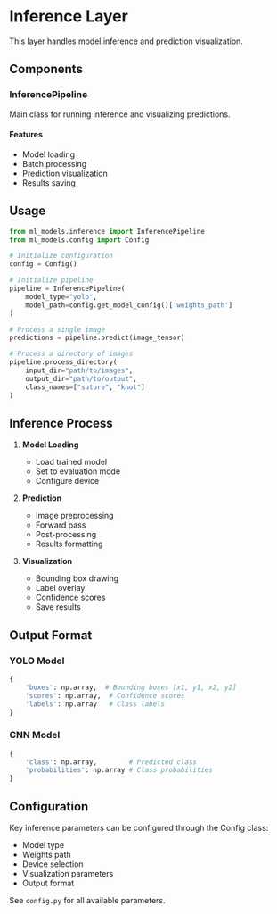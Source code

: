 # Inference Layer

This layer handles model inference and prediction visualization.

## Components

### InferencePipeline
Main class for running inference and visualizing predictions.

#### Features
- Model loading
- Batch processing
- Prediction visualization
- Results saving

## Usage

```python
from ml_models.inference import InferencePipeline
from ml_models.config import Config

# Initialize configuration
config = Config()

# Initialize pipeline
pipeline = InferencePipeline(
    model_type="yolo",
    model_path=config.get_model_config()['weights_path']
)

# Process a single image
predictions = pipeline.predict(image_tensor)

# Process a directory of images
pipeline.process_directory(
    input_dir="path/to/images",
    output_dir="path/to/output",
    class_names=["suture", "knot"]
)
```

## Inference Process

1. **Model Loading**
   - Load trained model
   - Set to evaluation mode
   - Configure device

2. **Prediction**
   - Image preprocessing
   - Forward pass
   - Post-processing
   - Results formatting

3. **Visualization**
   - Bounding box drawing
   - Label overlay
   - Confidence scores
   - Save results

## Output Format

### YOLO Model
```python
{
    'boxes': np.array,  # Bounding boxes [x1, y1, x2, y2]
    'scores': np.array,  # Confidence scores
    'labels': np.array   # Class labels
}
```

### CNN Model
```python
{
    'class': np.array,        # Predicted class
    'probabilities': np.array # Class probabilities
}
```

## Configuration

Key inference parameters can be configured through the Config class:
- Model type
- Weights path
- Device selection
- Visualization parameters
- Output format

See `config.py` for all available parameters. 